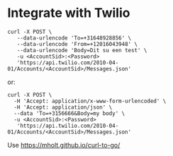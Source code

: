 # Integrate with Twilio

    curl -X POST \
       --data-urlencode 'To=+31648928856' \
       --data-urlencode 'From=+12016043948' \
       --data-urlencode 'Body=Dit su een test' \
       -u <AccountSid>:<Password>
       'https://api.twilio.com/2010-04-01/Accounts/<AccountSid>/Messages.json'
    
 or:
             
    curl -X POST \
      -H 'Accept: application/x-www-form-urlencoded' \
      -H 'Accept: application/json' \
      --data 'To=+3156666&Body=my body' \
      -u <AccountSid>:<Password>
       'https://api.twilio.com/2010-04-01/Accounts/<AccountSid>/Messages.json'
                          
                 
                     
   Use https://mholt.github.io/curl-to-go/
                     
